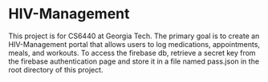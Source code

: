 # HIV-Management

This project is for CS6440 at Georgia Tech. The primary goal is to create an HIV-Management portal that allows users to log medications, appointments, meals, and workouts. To access the firebase db, retrieve a secret key from the firebase authentication page and store it in a file named pass.json in the root directory of this project.
